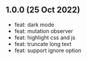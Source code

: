 ## 1.0.0 (25 Oct 2022)

* feat: dark mode
* feat: mutation observer
* feat: highlight css and js
* feat: truncate long text
* feat: support ignore option